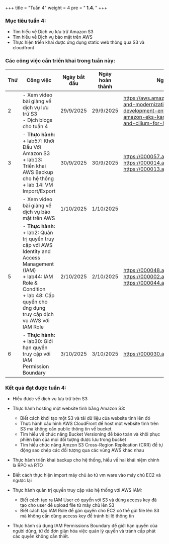 +++
title = "Tuần 4"
weight = 4
pre = "<b> 1.4. </b>"
+++

### Mục tiêu tuần 4:

* Tìm hiểu về Dịch vụ lưu trữ Amazon S3
* Tìm hiểu về Dịch vụ bảo mật trên AWS
* Thực hiện triển khai được ứng dụng static web thông qua S3 và cloudfront

### Các công việc cần triển khai trong tuần này:
| Thứ | Công việc| Ngày bắt đầu | Ngày hoàn thành | Nguồn tài liệu |
| --- | ------------------------------------------------------------------------------------------------------------------------------------------------------------------------------------------- | ------------ | --------------- | ----------------------------------------- |
| 2   | - Xem video bài giảng về dịch vụ lưu trữ S3 <br> - Dịch blogs cho tuần 4 | 29/9/2025 | 29/9/2025 | <https://aws.amazon.com/blogs/migration-and-modernization/scaling-clouderas-development-environment-leveraging-amazon-eks-karpenter-bottlerocket-and-cilium-for-hybrid-cloud/>
| 3   | - **Thực hành:** <br>+ lab57:  Khởi Đầu Với Amazon S3 <br> + lab13: Triển khai AWS Backup cho hệ thống <br> + lab 14: VM Import/Export| 30/9/2025 | 30/9/2025 | <https://000057.awsstudygroup.com> <https://000014.awsstudygroup.com> <https://000013.awsstudygroup.com/>
| 4   | - Xem video bài giảng về dịch vụ bảo mật trên AWS| 1/10/2025 | 1/10/2025 | 
| 5   | - **Thực hành:** <br>+ lab2:  Quản trị quyền truy cập với AWS Identity and Access Management (IAM) <br> + lab44: IAM Role & Condition <br> + lab 48: Cấp quyền cho ứng dụng truy cập dịch vụ AWS với IAM Role | 2/10/2025 | 2/10/2025 | <https://000048.awsstudygroup.com/vi/> <https://000002.awsstudygroup.com/vi/> <https://000044.awsstudygroup.com/vi/>
| 6   | - **Thực hành:** <br>+ lab30:  Giới hạn quyền truy cập với IAM Permission Boundary | 3/10/2025 | 3/10/2025 | <https://000030.awsstudygroup.com/vi/>
### Kết quả đạt được tuần 4:

* Hiểu được về dịch vụ lưu trữ trên S3

* Thực hành hosting một website tĩnh bằng Amazon S3:
  * Biết cách khởi tạo một S3 và tải dữ liệu của website tĩnh lên đó
  * Thực hành cấu hình AWS CloudFront để host một website tĩnh trên S3 mà không cần public thông tin về bucket
  * Tìm hiểu về chức năng Bucket Versioning để bảo toàn và khôi phục phiên bản của mọi đối tượng được lưu trong bucket
  * Tìm hiểu chức năng Amzon S3 Cross-Region Replication (CRR) để tự động sao chép các đối tượng qua các vùng AWS khác nhau

* Thực hành triển khai backup cho hệ thống, hiểu về hai khái niệm chính là RPO và RTO

* Biết cách thực hiện import máy chủ ảo từ vm ware vào máy chủ EC2 và ngược lại

* Thực hành quản trị quyền truy cập vào hệ thống với AWS IAM:
  * Biết cách tạo ra IAM User có quyền với S3 và dùng access key đã tạo cho user để upload file từ máy chủ lên S3
  * Biết cách tạo IAM Role để gán quyền cho EC2 có thể gửi file lên S3 mà không cần dùng access key để tránh bị lộ thông tin 

* Thực hành sử dụng IAM Permissions Boundary để giới hạn quyền của người dùng, từ đó đơn giản hóa việc quản lý quyền và tránh cấp phát các quyền không cần thiết.
